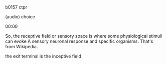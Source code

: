 b0157 ctpr

(audio) choice

00:00

So, the receptive field or sensory space is where some physiological stimuli can evoke A sensory neuronal response and specific organisms. That's from Wikipedia.

the exit terminal is the inceptive field
